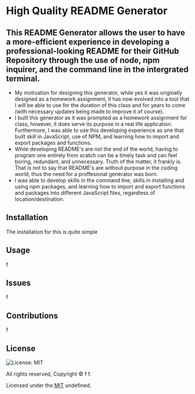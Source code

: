   # High Quality README Generator

  ## This README Generator allows the user to have a more-efficient experience in developing a professional-looking README for their GitHub Repository through the use of node, npm inquirer, and the command line in the intergrated terminal. 

  - My motivation for designing this generator, while yes it was originally designed as a homework assignment, it has now evolved into a tool that I will be able to use for the duration of this class and for years to come (with necessary updates being made to improve it of course). 
  - I built this generator as it was prompted as a homework assignment for class, however, it does serve its purpose in a real life application. Furthermore, I was able to use this developing experience as one that built skill in JavaScript, use of NPM, and learning how to import and export packages and functions. 
  - While developing README's are not the end of the world, having to program one entirely from scatch can be a timely task and can feel boring, redundant, and unnecessary. Truth of the matter, it frankly is. That is not to say that README's are without purpose in the coding world, thus the need for a proffesional generator was born. 
  - I was able to develop skills in the command line, skills in installing and using npm packages, and learning how to import and export functions and packages into different JavaScript files, regardless of location/destination. 

  
  
  ## Installation
  The installation for this is quite simple 

  ## Usage
  f

  ## Issues
  f

  ## Contributions
  f

  ## License

  ![License: MIT](https://img.shields.io/badge/License-MIT-yellow.svg)

  All rights reserved, Copyright © f f.

  Licensed under the [MIT](https://opensource.org/licenses/MIT) undefined.
